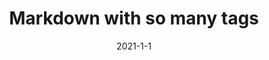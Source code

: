---
title: Markdown with so many tags
date: 2021-1-1
tags:
- markdown
- with
- so
- many
- tags
- i
- am
- not
- kidding
- you
- yet
- this
- is
- never
- enough
- and
- there
- will
- be
- more
- to
- test
- the
- tag
- pages
---